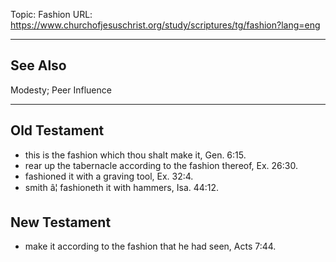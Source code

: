 Topic: Fashion
URL: https://www.churchofjesuschrist.org/study/scriptures/tg/fashion?lang=eng

---

## See Also

Modesty; Peer Influence

---

## Old Testament

- this is the fashion which thou shalt make it, Gen. 6:15.
- rear up the tabernacle according to the fashion thereof, Ex. 26:30.
- fashioned it with a graving tool, Ex. 32:4.
- smith â¦ fashioneth it with hammers, Isa. 44:12.

## New Testament

- make it according to the fashion that he had seen, Acts 7:44.

